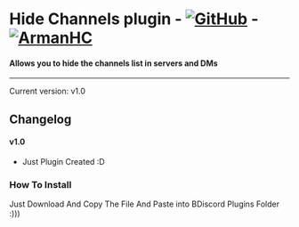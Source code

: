 # Hide Channels plugin - [![GitHub][github-logo]][github-url] - [![ArmanHC][tlg-logo]][teleg-url]
#### Allows you to hide the channels list in servers and DMs
<hr>

Current version: v1.0

## Changelog

#### v1.0
* Just Plugin Created :D


[github-logo]: https://img.shields.io/static/v1?label=GitHub&message=Arman2122&style=flat&logo=github&color=black
[github-url]: https://github.com/Arman2122
[tlg-logo]: https://img.shields.io/badge/Telegram-ArmanHC-blue
[teleg-url]: https://t.me/Arman_HC

### How To Install

Just Download And Copy The File And Paste into BDiscord Plugins Folder :)))
